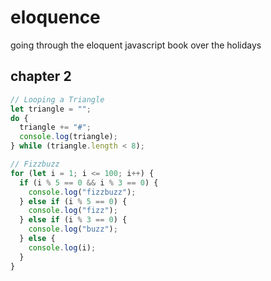 # eloquence
going through the eloquent javascript book over the holidays

## chapter 2

```javascript
// Looping a Triangle
let triangle = "";
do {
  triangle += "#";
  console.log(triangle);
} while (triangle.length < 8);
```

```javascript
// Fizzbuzz
for (let i = 1; i <= 100; i++) {
  if (i % 5 == 0 && i % 3 == 0) {
    console.log("fizzbuzz");
  } else if (i % 5 == 0) {
    console.log("fizz");
  } else if (i % 3 == 0) {
    console.log("buzz");
  } else {
    console.log(i);
  }
}
```
